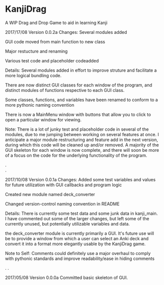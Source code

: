 # KanjiDrag
A WIP Drag and Drop Game to aid in learning Kanji

2017/17/08 Version 0.0.2a
  Changes:
  Several modules added
    
  GUI code moved from main function to new class
    
  Major restucture and renaming
    
  Various test code and placeholder codeadded
    
  Details:
  Several modules added in effort to improve struture and facilitate a more logical bundling code.
    
  There are now distinct GUI classes for each window of the program, and distinct modules of functions respective to each GUI class.
    
  Some classes, functions, and variables have been renamed to conform to a more pythonic naming convention
    
  There is now a MainMenu window with buttons that allow you to click to open a particular window for viewing.
    
  Note:
    There is a lot of junky test and placeholder code in several of the modules, due to me jumping between working on several features at once. I anticipate a major module restructuring and feature add in the next version, during which this code will be cleaned up and/or removed. A majority of the GUI skeleton for each window is now complete, and there will soon be more of a focus on the code for the underlying functionality of the program.
    
.    
.

2017/10/08 Version 0.0.1a
  Changes:
  Added some test variables and values for future utilization with GUI callbacks and program logic
  
  Created new module named deck_converter
  
  Changed version-control naming convention in README
  
  Details:
  There is currently some test data and some junk data in kanji_main. I have commented out some of the larger changes, but left some of     the currently unused, but potentially utilizable variables and data.
  
  the deck_converter module is currently primarily a GUI. It's future use will be to provide a window from which a user can select an Anki   deck and convert it into a format more elegantly usable by the KanjiDrag game.

  Note to Self:
  Comments could definitely use a major overhaul to comply with pythonic standards and improve readability/ease in hiding comments

.
.

2017/05/08 Version 0.0.0a
  Committed basic skeleton of GUI.

